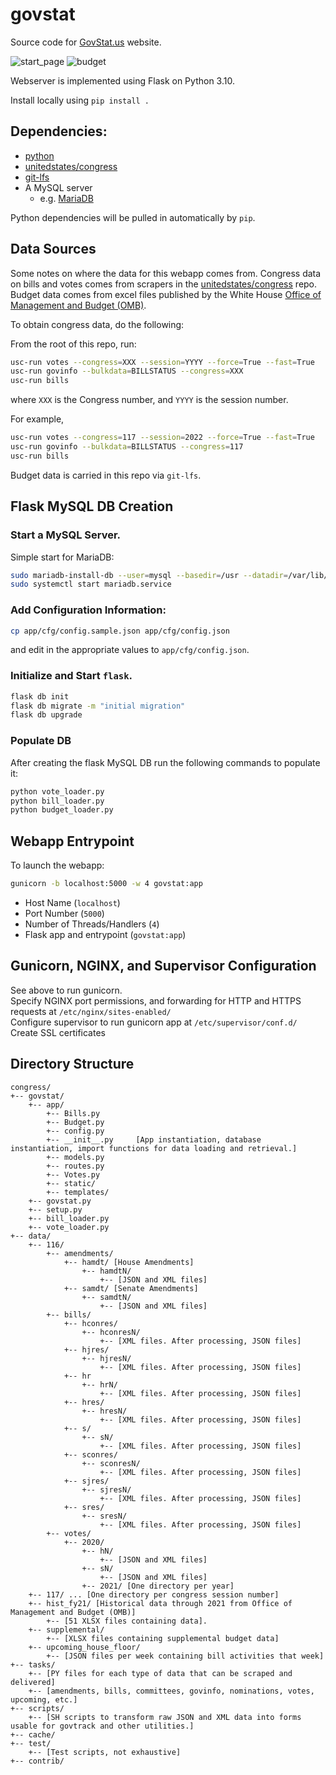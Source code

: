 # govstat

Source code for [GovStat.us](https://govstat.us) website.

![start\_page](https://user-images.githubusercontent.com/17132214/155255795-bf69314d-6f99-4750-af46-6c8b9693b3e0.png)
![budget](https://user-images.githubusercontent.com/17132214/155255799-56d17524-f30a-4681-82de-31f8369449b9.png)

Webserver is implemented using Flask on Python 3.10.

Install locally using `pip install .`

## Dependencies:

- [python](https://www.python.org/downloads/)
- [unitedstates/congress](https://github.com/unitedstates/congress#setting-up)
- [git-lfs](https://git-lfs.github.com/)
- A MySQL server
  - e.g. [MariaDB](https://mariadb.org/download)

Python dependencies will be pulled in automatically by `pip`.

## Data Sources
Some notes on where the data for this webapp comes from.
Congress data on bills and votes comes from scrapers in the
[unitedstates/congress](https://github.com/unitedstates/congress) repo.
Budget data comes from excel files published by the White House
[Office of Management and Budget (OMB)](https://www.whitehouse.gov/omb/historical-tables/).

To obtain congress data, do the following:

From the root of this repo, run:
```bash
usc-run votes --congress=XXX --session=YYYY --force=True --fast=True
usc-run govinfo --bulkdata=BILLSTATUS --congress=XXX
usc-run bills
```
where `XXX` is the Congress number, and `YYYY` is the session number.

For example,
```bash
usc-run votes --congress=117 --session=2022 --force=True --fast=True
usc-run govinfo --bulkdata=BILLSTATUS --congress=117
usc-run bills
```

Budget data is carried in this repo via `git-lfs`.

## Flask MySQL DB Creation

### Start a MySQL Server.
Simple start for MariaDB:
```bash
sudo mariadb-install-db --user=mysql --basedir=/usr --datadir=/var/lib/mysql
sudo systemctl start mariadb.service
```

### Add Configuration Information:
```bash
cp app/cfg/config.sample.json app/cfg/config.json
```
and edit in the appropriate values to `app/cfg/config.json`.

### Initialize and Start `flask`.
```bash
flask db init
flask db migrate -m "initial migration"
flask db upgrade
```

### Populate DB
After creating the flask MySQL DB run the following commands to populate it:
```bash
python vote_loader.py
python bill_loader.py
python budget_loader.py
```

## Webapp Entrypoint

To launch the webapp:
```bash
gunicorn -b localhost:5000 -w 4 govstat:app
```

- Host Name (`localhost`)
- Port Number (`5000`)
- Number of Threads/Handlers (`4`)
- Flask app and entrypoint (`govstat:app`)

## Gunicorn, NGINX, and Supervisor Configuration

See above to run gunicorn.\
Specify NGINX port permissions, and forwarding for HTTP and HTTPS requests at `/etc/nginx/sites-enabled/`\
Configure supervisor to run gunicorn app at `/etc/supervisor/conf.d/`\
Create SSL certificates

## Directory Structure

```
congress/
+--	govstat/
    +-- app/
        +--	Bills.py
        +-- Budget.py
        +-- config.py
        +-- __init__.py		[App instantiation, database instantiation, import functions for data loading and retrieval.]
        +-- models.py
        +-- routes.py
        +--	Votes.py
        +-- static/
        +-- templates/
    +-- govstat.py
    +-- setup.py
    +-- bill_loader.py
    +--	vote_loader.py
+--	data/
    +-- 116/
        +-- amendments/
            +-- hamdt/ [House Amendments]
                +-- hamdtN/
                    +-- [JSON and XML files]
            +-- samdt/ [Senate Amendments]
                +-- samdtN/
                    +-- [JSON and XML files]
        +-- bills/
            +-- hconres/
                +-- hconresN/
                    +-- [XML files. After processing, JSON files]
            +-- hjres/
                +-- hjresN/
                    +-- [XML files. After processing, JSON files]
            +-- hr
                +-- hrN/
                    +-- [XML files. After processing, JSON files]
            +-- hres/
                +-- hresN/
                    +-- [XML files. After processing, JSON files]
            +-- s/
                +-- sN/
                    +-- [XML files. After processing, JSON files]
            +-- sconres/
                +-- sconresN/
                    +-- [XML files. After processing, JSON files]
            +-- sjres/
                +-- sjresN/
                    +-- [XML files. After processing, JSON files]
            +-- sres/
                +-- sresN/
                    +-- [XML files. After processing, JSON files]
        +-- votes/
            +-- 2020/
                +-- hN/
                    +-- [JSON and XML files]
                +-- sN/
                    +-- [JSON and XML files]
                +-- 2021/ [One directory per year]
    +-- 117/ ... [One directory per congress session number]
    +--	hist_fy21/ [Historical data through 2021 from Office of Management and Budget (OMB)]
        +-- [51 XLSX files containing data].
    +-- supplemental/
        +-- [XLSX files containing supplemental budget data]
    +--	upcoming_house_floor/
        +-- [JSON files per week containing bill activities that week]
+-- tasks/
    +-- [PY files for each type of data that can be scraped and delivered]
    +--	[amendments, bills, committees, govinfo, nominations, votes, upcoming, etc.]
+-- scripts/
    +-- [SH scripts to transform raw JSON and XML data into forms usable for govtrack and other utilities.]
+-- cache/
+-- test/
    +-- [Test scripts, not exhaustive]
+-- contrib/
```
